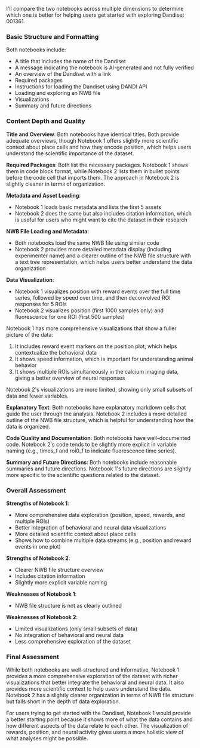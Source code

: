 I'll compare the two notebooks across multiple dimensions to determine which one is better for helping users get started with exploring Dandiset 001361.

### Basic Structure and Formatting
Both notebooks include:
- A title that includes the name of the Dandiset
- A message indicating the notebook is AI-generated and not fully verified
- An overview of the Dandiset with a link
- Required packages
- Instructions for loading the Dandiset using DANDI API
- Loading and exploring an NWB file
- Visualizations
- Summary and future directions

### Content Depth and Quality

**Title and Overview**:
Both notebooks have identical titles. Both provide adequate overviews, though Notebook 1 offers slightly more scientific context about place cells and how they encode position, which helps users understand the scientific importance of the dataset.

**Required Packages**:
Both list the necessary packages. Notebook 1 shows them in code block format, while Notebook 2 lists them in bullet points before the code cell that imports them. The approach in Notebook 2 is slightly cleaner in terms of organization.

**Metadata and Asset Loading**:
- Notebook 1 loads basic metadata and lists the first 5 assets
- Notebook 2 does the same but also includes citation information, which is useful for users who might want to cite the dataset in their research

**NWB File Loading and Metadata**:
- Both notebooks load the same NWB file using similar code
- Notebook 2 provides more detailed metadata display (including experimenter name) and a clearer outline of the NWB file structure with a text tree representation, which helps users better understand the data organization

**Data Visualization**:
- Notebook 1 visualizes position with reward events over the full time series, followed by speed over time, and then deconvolved ROI responses for 5 ROIs
- Notebook 2 visualizes position (first 1000 samples only) and fluorescence for one ROI (first 500 samples)

Notebook 1 has more comprehensive visualizations that show a fuller picture of the data:
1. It includes reward event markers on the position plot, which helps contextualize the behavioral data
2. It shows speed information, which is important for understanding animal behavior
3. It shows multiple ROIs simultaneously in the calcium imaging data, giving a better overview of neural responses

Notebook 2's visualizations are more limited, showing only small subsets of data and fewer variables.

**Explanatory Text**:
Both notebooks have explanatory markdown cells that guide the user through the analysis. Notebook 2 includes a more detailed outline of the NWB file structure, which is helpful for understanding how the data is organized.

**Code Quality and Documentation**:
Both notebooks have well-documented code. Notebook 2's code tends to be slightly more explicit in variable naming (e.g., times_f and roi0_f to indicate fluorescence time series).

**Summary and Future Directions**:
Both notebooks include reasonable summaries and future directions. Notebook 1's future directions are slightly more specific to the scientific questions related to the dataset.

### Overall Assessment

**Strengths of Notebook 1**:
- More comprehensive data exploration (position, speed, rewards, and multiple ROIs)
- Better integration of behavioral and neural data visualizations
- More detailed scientific context about place cells
- Shows how to combine multiple data streams (e.g., position and reward events in one plot)

**Strengths of Notebook 2**:
- Clearer NWB file structure overview
- Includes citation information
- Slightly more explicit variable naming

**Weaknesses of Notebook 1**:
- NWB file structure is not as clearly outlined

**Weaknesses of Notebook 2**:
- Limited visualizations (only small subsets of data)
- No integration of behavioral and neural data
- Less comprehensive exploration of the dataset

### Final Assessment
While both notebooks are well-structured and informative, Notebook 1 provides a more comprehensive exploration of the dataset with richer visualizations that better integrate the behavioral and neural data. It also provides more scientific context to help users understand the data. Notebook 2 has a slightly clearer organization in terms of NWB file structure but falls short in the depth of data exploration.

For users trying to get started with the Dandiset, Notebook 1 would provide a better starting point because it shows more of what the data contains and how different aspects of the data relate to each other. The visualization of rewards, position, and neural activity gives users a more holistic view of what analyses might be possible.